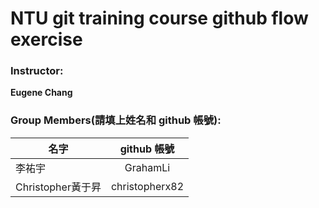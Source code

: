 # NTU git training course github flow exercise

### Instructor:

**Eugene Chang** 

### Group Members(請填上姓名和 github 帳號):

| **名字**           | **github 帳號**       |
| ------------------|:---------------------:|
|李祐宇             |GrahamLi             |
|  Christopher黃于昇| christopherx82        |
